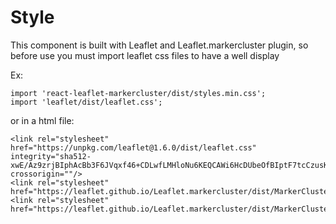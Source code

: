 # Style

This component is built with Leaflet and Leaflet.markercluster plugin, so before use you must import leaflet css files to have a well display

Ex: 

```
import 'react-leaflet-markercluster/dist/styles.min.css';
import 'leaflet/dist/leaflet.css';
```

or in a html file: 

```
<link rel="stylesheet" href="https://unpkg.com/leaflet@1.6.0/dist/leaflet.css"
integrity="sha512-xwE/Az9zrjBIphAcBb3F6JVqxf46+CDLwfLMHloNu6KEQCAWi6HcDUbeOfBIptF7tcCzusKFjFw2yuvEpDL9wQ=="
crossorigin=""/>
<link rel="stylesheet" href="https://leaflet.github.io/Leaflet.markercluster/dist/MarkerCluster.css">
<link rel="stylesheet" href="https://leaflet.github.io/Leaflet.markercluster/dist/MarkerCluster.Default.css">
```